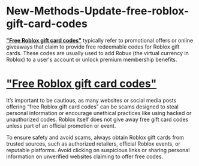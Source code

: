 # New-Methods-Update-free-roblox-gift-card-codes
**["Free Roblox gift card codes"](https://streaminglivego.xyz/c/roblxxxee)** typically refer to promotional offers or online giveaways that claim to provide free redeemable codes for Roblox gift cards. These codes are usually used to add Robux (the virtual currency in Roblox) to a user's account or unlock premium membership benefits.

# ["Free Roblox gift card codes"](https://streaminglivego.xyz/c/roblxxxee)

It’s important to be cautious, as many websites or social media posts offering “free Roblox gift card codes” can be scams designed to steal personal information or encourage unethical practices like using hacked or unauthorized codes. Roblox itself does not give away free gift card codes unless part of an official promotion or event.

To ensure safety and avoid scams, always obtain Roblox gift cards from trusted sources, such as authorized retailers, official Roblox events, or reputable platforms. Avoid clicking on suspicious links or sharing personal information on unverified websites claiming to offer free codes.
